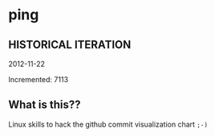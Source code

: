 # ping

## HISTORICAL ITERATION
2012-11-22

Incremented: 7113

## What is this?? 
Linux skills to hack the github commit visualization chart `;-)`

